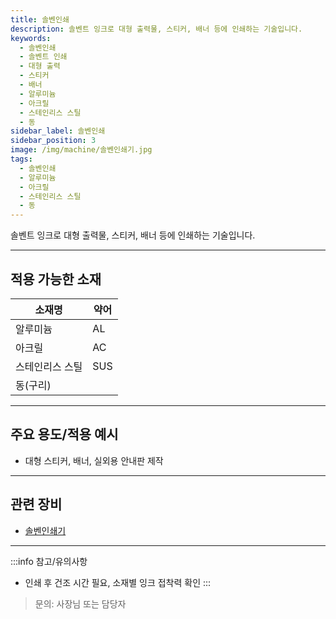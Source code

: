 ```yaml
---
title: 솔벤인쇄
description: 솔벤트 잉크로 대형 출력물, 스티커, 배너 등에 인쇄하는 기술입니다.
keywords:
  - 솔벤인쇄
  - 솔벤트 인쇄
  - 대형 출력
  - 스티커
  - 배너
  - 알루미늄
  - 아크릴
  - 스테인리스 스틸
  - 동
sidebar_label: 솔벤인쇄
sidebar_position: 3
image: /img/machine/솔벤인쇄기.jpg
tags:
  - 솔벤인쇄
  - 알루미늄
  - 아크릴
  - 스테인리스 스틸
  - 동
---
```


솔벤트 잉크로 대형 출력물, 스티커, 배너 등에 인쇄하는 기술입니다.

---

## 적용 가능한 소재

| 소재명           | 약어 |
| ---------------- | ---- |
| 알루미늄         | AL   |
| 아크릴           | AC   |
| 스테인리스 스틸  | SUS  |
| 동(구리)         |      |

---

## 주요 용도/적용 예시

- 대형 스티커, 배너, 실외용 안내판 제작

---

## 관련 장비

- [솔벤인쇄기](/docs/info/office/equipment/solvent-printer)

---

:::info 참고/유의사항
- 인쇄 후 건조 시간 필요, 소재별 잉크 접착력 확인
:::

> 문의: 사장님 또는 담당자 